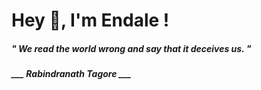 <h1 title="head"> Hey 👋, I'm Endale !</h1>

**<h5><i>" We read the world wrong and say that it deceives us. "</i></h5>**

*<b>___ Rabindranath Tagore ___</b>*
